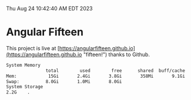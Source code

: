 Thu Aug 24 10:42:40 AM EDT 2023

# Angular Fifteen


This project is live at [https://angularfifteen.github.io](https://angularfifteen.github.io "fifteen!") thanks to Github.

```bash
System Memory
               total        used        free      shared  buff/cache   available
Mem:            15Gi       2.4Gi       3.8Gi       358Mi       9.1Gi        12Gi
Swap:          8.0Gi       1.0Mi       8.0Gi
System Storage
2.2G	.
```

